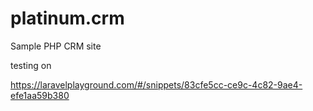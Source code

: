 # platinum.crm
Sample PHP CRM site

testing on

https://laravelplayground.com/#/snippets/83cfe5cc-ce9c-4c82-9ae4-efe1aa59b380
